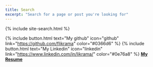 ```yaml
---
title: Search
excerpt: "Search for a page or post you're looking for"
---
```


{% include site-search.html %}

{% include button.html text="My github" icon="github" link="https://github.com/flikrama" color="#0366d6" %} {% include button.html text="My Linkedin" icon="linkedin" link="https://www.linkedin.com/in/likrama/" color="#0e76a8" %} [**My Resume**](/assets/resume/Fatmir_Likrama.pdf)